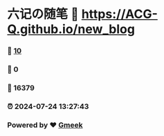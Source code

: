 # 六记の随笔 :link: https://ACG-Q.github.io/new_blog 
### :page_facing_up: [10](https://ACG-Q.github.io/new_blog/tag.html) 
### :speech_balloon: 0 
### :hibiscus: 16379 
### :alarm_clock: 2024-07-24 13:27:43 
### Powered by :heart: [Gmeek](https://github.com/Meekdai/Gmeek)
